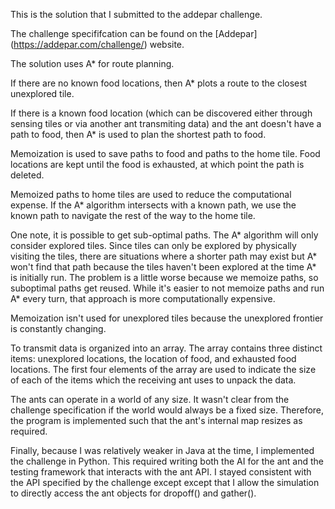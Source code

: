 This is the solution that I submitted to the addepar challenge. 

The challenge specififcation can be found on the [Addepar] (https://addepar.com/challenge/) website. 

The solution uses A* for route planning. 

If there are no known food locations, then A* plots a route to the closest unexplored tile. 

If there is a known food location (which can be discovered either through sensing tiles or via another ant transmiting data) and the ant doesn't have a path to food, then A* is used to plan the shortest path to food. 

Memoization is used to save paths to food and paths to the home tile. Food locations are kept until the food is exhausted, at which point the path is deleted. 

Memoized paths to home tiles are used to reduce the computational expense. If the A* algorithm intersects with a known path, we use the known path to navigate the rest of the way to the home tile. 

One note, it is possible to get sub-optimal paths. The A* algorithm will only consider explored tiles. Since tiles can only be explored by physically visiting the tiles, there are situations where a shorter path may exist but A* won't find that path because the tiles haven't been explored at the time A* is initially run. The problem is a little worse because we memoize paths, so suboptimal paths get reused. While it's easier to not memoize paths and run A* every turn, that approach is more computationally expensive.  

Memoization isn't used for unexplored tiles because the unexplored frontier is constantly changing. 

To transmit data is organized into an array. The array contains three distinct items: unexplored locations, the location of food, and exhausted food locations. The first four elements of the array are used to indicate the size of each of the items which the receiving ant uses to unpack the data.  

The ants can operate in a world of any size. It wasn't clear from the challenge specification if the world would always be a fixed size. Therefore, the program is implemented such that the ant's internal map resizes as required. 

Finally, because I was relatively weaker in Java at the time, I implemented the challenge in Python. This required writing both the AI for the ant and the testing framework that interacts with the ant API. I stayed consistent with the API specified by the challenge except except that I allow the simulation to directly access the ant objects for dropoff() and gather(). 